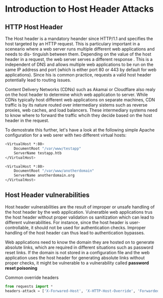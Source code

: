 # Introduction to Host Header Attacks

## HTTP Host Header

The Host header is a mandatory heander since HTTP/1.1 and 
specifies the host targeted by an HTTP request. This is 
particulary important in a sceneario where a web server
runs multiple different web applications and needs to dis-
tinguish between them. Depending on the value of the host 
header in a request, the web server serves a different response
. This is a independent of DNS and allows multiple web
applications to be run on the same IP address and port
(which is either port 80 or 443 by default for web
applications). Since his is common practice, requests 
a valid host header potentially lead to routing issues.


Content Delivery Networks (CDNs) such as Akamai or Cloudflare
also realy on the host header to determine which web 
application to server. While CDNs typically host different
web applications on separate machines, CDN traffic is by
its nature routed over intermediary sistems such as reverse
proxies, web caches, and load balancers. These intermediary 
systems need to know where to forward the traffic whcih
they decide based on the host header in the request.


To demostrate this further, let's have a look at the following
simple Apache configuration for a web serer with two
different virtual hosts:


```bash
<VirtualHost *:80>
    DocumentRoot "/var/www/testapp"
    ServerName testapp.htb
</VirtualHost>

<VirtualHost *:80>
    DocumentRoot "/var/www/anotherdomain"
    ServerName anotherdomain.org
</VirtualHost>
```

## Host Header vulnerabilities

Host header vulnerabilities are the result of improper or
unsafe handling of the host header by the web application.
Vulneratble web applications trus the host header without
proper validation os sanitization which can lead to different
vulnerabilities. For instance, since the host header is
user-controllable, it should not be used for authentication 
checks. Improper handling of the host header can thus lead to
authentication bypasses.

Web applications need to know the domain they are hosted on 
to generate absolute links, which are required in different
situations such as password reset links. If the domain is 
not stored in a configuration file and the web application 
uses the host header for generating absolute links without
proper checks, it might be vulnerable to a vulnerability
called **password reset poisoning**


Common override headers

```python
from requests import *
headers-attack = ['X-Forwared-Host', 'X-HTTP-Host-Override', 'Forwarded', 'X-Host', 'X-Forwarded-Server']
```
